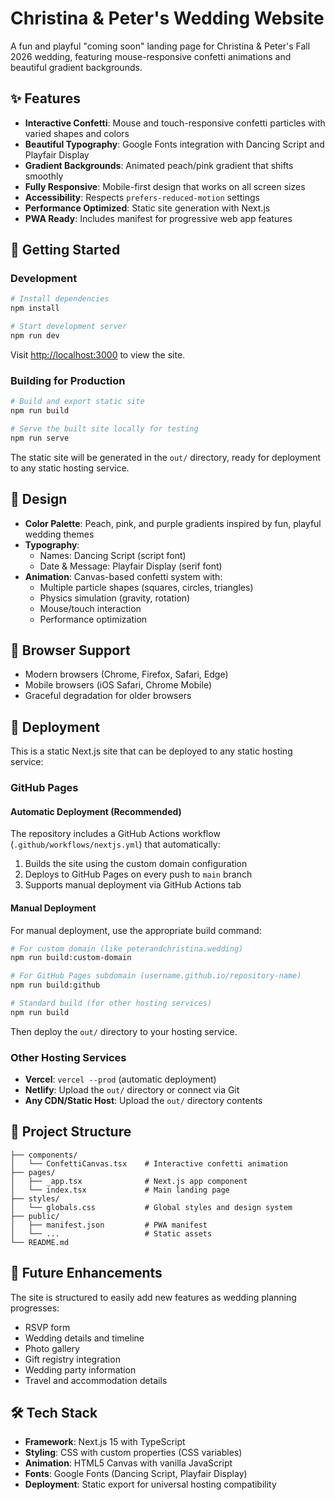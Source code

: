 # Christina & Peter's Wedding Website

A fun and playful "coming soon" landing page for Christina & Peter's Fall 2026 wedding, featuring mouse-responsive confetti animations and beautiful gradient backgrounds.

## ✨ Features

- **Interactive Confetti**: Mouse and touch-responsive confetti particles with varied shapes and colors
- **Beautiful Typography**: Google Fonts integration with Dancing Script and Playfair Display
- **Gradient Backgrounds**: Animated peach/pink gradient that shifts smoothly
- **Fully Responsive**: Mobile-first design that works on all screen sizes
- **Accessibility**: Respects `prefers-reduced-motion` settings
- **Performance Optimized**: Static site generation with Next.js
- **PWA Ready**: Includes manifest for progressive web app features

## 🚀 Getting Started

### Development

```bash
# Install dependencies
npm install

# Start development server
npm run dev
```

Visit [http://localhost:3000](http://localhost:3000) to view the site.

### Building for Production

```bash
# Build and export static site
npm run build

# Serve the built site locally for testing
npm run serve
```

The static site will be generated in the `out/` directory, ready for deployment to any static hosting service.

## 🎨 Design

- **Color Palette**: Peach, pink, and purple gradients inspired by fun, playful wedding themes
- **Typography**: 
  - Names: Dancing Script (script font)
  - Date & Message: Playfair Display (serif font)
- **Animation**: Canvas-based confetti system with:
  - Multiple particle shapes (squares, circles, triangles)
  - Physics simulation (gravity, rotation)
  - Mouse/touch interaction
  - Performance optimization

## 📱 Browser Support

- Modern browsers (Chrome, Firefox, Safari, Edge)
- Mobile browsers (iOS Safari, Chrome Mobile)
- Graceful degradation for older browsers

## 🚢 Deployment

This is a static Next.js site that can be deployed to any static hosting service:

### GitHub Pages

#### Automatic Deployment (Recommended)
The repository includes a GitHub Actions workflow (`.github/workflows/nextjs.yml`) that automatically:
1. Builds the site using the custom domain configuration
2. Deploys to GitHub Pages on every push to `main` branch
3. Supports manual deployment via GitHub Actions tab

#### Manual Deployment
For manual deployment, use the appropriate build command:

```bash
# For custom domain (like peterandchristina.wedding)
npm run build:custom-domain

# For GitHub Pages subdomain (username.github.io/repository-name)
npm run build:github

# Standard build (for other hosting services)
npm run build
```

Then deploy the `out/` directory to your hosting service.

### Other Hosting Services
- **Vercel**: `vercel --prod` (automatic deployment)
- **Netlify**: Upload the `out/` directory or connect via Git
- **Any CDN/Static Host**: Upload the `out/` directory contents

## 📁 Project Structure

```
├── components/
│   └── ConfettiCanvas.tsx    # Interactive confetti animation
├── pages/
│   ├── _app.tsx              # Next.js app component
│   └── index.tsx             # Main landing page
├── styles/
│   └── globals.css           # Global styles and design system
├── public/
│   ├── manifest.json         # PWA manifest
│   └── ...                   # Static assets
└── README.md
```

## 🎯 Future Enhancements

The site is structured to easily add new features as wedding planning progresses:

- RSVP form
- Wedding details and timeline
- Photo gallery
- Gift registry integration
- Wedding party information
- Travel and accommodation details

## 🛠️ Tech Stack

- **Framework**: Next.js 15 with TypeScript
- **Styling**: CSS with custom properties (CSS variables)
- **Animation**: HTML5 Canvas with vanilla JavaScript
- **Fonts**: Google Fonts (Dancing Script, Playfair Display)
- **Deployment**: Static export for universal hosting compatibility